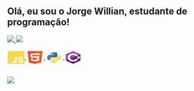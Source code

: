 ## Olá, eu sou o Jorge Willian, estudante de programação!
<div align="left">
  <a href="https://github.com/jorge-willian">
  <img height="150em" src="https://github-readme-stats.vercel.app/api?username=jorge-willian&show_icons=true&theme=github_dark&include_all_commits=true&hide_border=True&count_private=true&locale=pt-br"/>
  <img height="150em" src="https://github-readme-stats.vercel.app/api/top-langs/?username=jorge-willian&hide_border=True&layout=compact&langs_count=7&theme=github_dark&locale=pt-br"/>
</div>
<div style="display: inline_block"><br>
  <img align="center" alt="Js" height="30" width="40" src="https://raw.githubusercontent.com/devicons/devicon/master/icons/javascript/javascript-plain.svg">
  <img align="center" alt="HTML" height="30" width="40" src="https://raw.githubusercontent.com/devicons/devicon/master/icons/html5/html5-original.svg">
  <img align="center" alt="Python" height="30" width="40" src="https://raw.githubusercontent.com/devicons/devicon/master/icons/python/python-original.svg">
  <img align="center" alt="Csharp" height="30" width="40" src="https://raw.githubusercontent.com/devicons/devicon/master/icons/csharp/csharp-original.svg">
</div>

##
  
<div> 
  <a href="https://www.linkedin.com/in/jw-oliveira/" target="_blank"><img src="https://img.shields.io/badge/-LinkedIn-%230077B5?style=for-the-badge&logo=linkedin&logoColor=white" target="_blank"></a>
</div>
